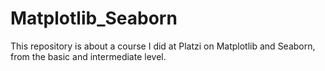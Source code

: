 # Matplotlib_Seaborn
This repository is about a course I did at Platzi on Matplotlib and Seaborn, from the basic and intermediate level.
